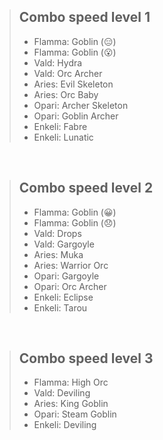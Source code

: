 >   ##  Combo speed level 1
>   +   Flamma: Goblin (😑)
>   +   Flamma: Goblin (😮)
>   +   Vald: Hydra
>   +   Vald: Orc Archer
>   +   Aries: Evil Skeleton
>   +   Aries: Orc Baby
>   +   Opari: Archer Skeleton
>   +   Opari: Goblin Archer
>   +   Enkeli: Fabre
>   +   Enkeli: Lunatic

<br />

>   ##  Combo speed level 2
>   +   Flamma: Goblin (😀)
>   +   Flamma: Goblin (😞)
>   +   Vald: Drops
>   +   Vald: Gargoyle
>   +   Aries: Muka
>   +   Aries: Warrior Orc
>   +   Opari: Gargoyle
>   +   Opari: Orc Archer
>   +   Enkeli: Eclipse
>   +   Enkeli: Tarou

<br />

>   ##  Combo speed level 3
>   +   Flamma: High Orc
>   +   Vald: Deviling
>   +   Aries: King Goblin
>   +   Opari: Steam Goblin
>   +   Enkeli: Deviling

